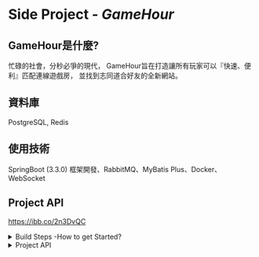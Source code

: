 # Side Project - *GameHour*

## GameHour是什麼? 
忙碌的社會，分秒必爭的現代，
GameHour旨在打造讓所有玩家可以『快速、便利』匹配連線遊戲房，
並找到志同道合好友的全新網站。

## 資料庫
PostgreSQL, Redis
## 使用技術
SpringBoot (3.3.0) 框架開發、RabbitMQ、MyBatis Plus、Docker、WebSocket
## Project API
https://ibb.co/2n3DvQC



<details>
<summary>Build Steps -How to get Started?</summary>

## Commands
- Clone this project into your local workspace.
- Open Windows cmd/Linux terminal, switch to the root  under GameHour project.
- Use docker command to build image and run.
> **cmd1:** docker build -t gamehour:latest . (include the dot)

> **cmd2:** docker run -d -p 8080:8080 --name gamehour_container gamehour:lastest
- User docker-compose to build required containers
> **cmd:** docker-compose up -d . (include the dot)
- Run each SQL command in **/src/main/resources/gameHour.sql** to create a sample enviroment.
- Don't forget to edit the **application.yml** file, set the database url as your local IP address
</details>

<details>
<summary>Project API</summary>
  
## Swagger
| EntryPoint | URL |
|--|--|
| Swagger | localhost:8080/swagger-ui/index.html |

You may use swagger from this project to test and ask for response. 

</details>
